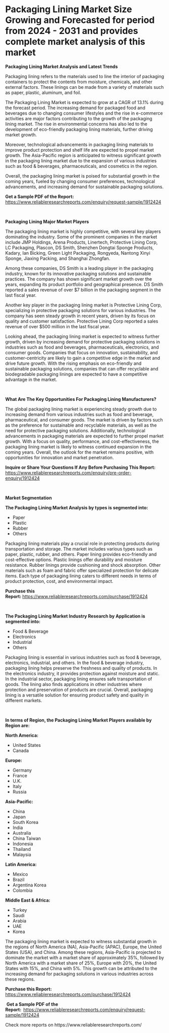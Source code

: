 <p><h1>Packaging Lining Market Size Growing and Forecasted for period from 2024 - 2031 and provides complete market analysis of this market</h1></p><p><strong>Packaging Lining Market Analysis and Latest Trends</strong></p>
<p><p>Packaging lining refers to the materials used to line the interior of packaging containers to protect the contents from moisture, chemicals, and other external factors. These linings can be made from a variety of materials such as paper, plastic, aluminum, and foil.</p><p>The Packaging Lining Market is expected to grow at a CAGR of 13.1% during the forecast period. The increasing demand for packaged food and beverages due to changing consumer lifestyles and the rise in e-commerce activities are major factors contributing to the growth of the packaging lining market. The rise in environmental concerns has also led to the development of eco-friendly packaging lining materials, further driving market growth.</p><p>Moreover, technological advancements in packaging lining materials to improve product protection and shelf life are expected to propel market growth. The Asia-Pacific region is anticipated to witness significant growth in the packaging lining market due to the expansion of various industries such as food & beverages, pharmaceuticals, and cosmetics in the region.</p><p>Overall, the packaging lining market is poised for substantial growth in the coming years, fueled by changing consumer preferences, technological advancements, and increasing demand for sustainable packaging solutions.</p></p>
<p><strong>Get a Sample PDF of the Report:&nbsp;</strong> <a href="https://www.reliableresearchreports.com/enquiry/request-sample/1912424">https://www.reliableresearchreports.com/enquiry/request-sample/1912424</a></p>
<p>&nbsp;</p>
<p><strong>Packaging Lining Major Market Players</strong></p>
<p><p>The packaging lining market is highly competitive, with several key players dominating the industry. Some of the prominent companies in the market include JMP Holdings, Arena Products, Linertech, Protective Lining Corp, LC Packaging, Plascon, DS Smith, Shenzhen Dongtai Sponge Products, Kadary, Ian Bicking, Green Light Packaging, Rongyeda, Nantong Xinyi Sponge, Jiaxing Packing, and Shanghai Zhongfan.</p><p>Among these companies, DS Smith is a leading player in the packaging industry, known for its innovative packaging solutions and sustainable practices. The company has shown significant market growth over the years, expanding its product portfolio and geographical presence. DS Smith reported a sales revenue of over $7 billion in the packaging segment in the last fiscal year.</p><p>Another key player in the packaging lining market is Protective Lining Corp, specializing in protective packaging solutions for various industries. The company has seen steady growth in recent years, driven by its focus on quality and customer satisfaction. Protective Lining Corp reported a sales revenue of over $500 million in the last fiscal year.</p><p>Looking ahead, the packaging lining market is expected to witness further growth, driven by increasing demand for protective packaging solutions in industries such as food and beverages, pharmaceuticals, electronics, and consumer goods. Companies that focus on innovation, sustainability, and customer-centricity are likely to gain a competitive edge in the market and drive future growth. With the rising emphasis on eco-friendly and sustainable packaging solutions, companies that can offer recyclable and biodegradable packaging linings are expected to have a competitive advantage in the market.</p></p>
<p>&nbsp;</p>
<p><strong>What Are The Key Opportunities For Packaging Lining Manufacturers?</strong></p>
<p><p>The global packaging lining market is experiencing steady growth due to increasing demand from various industries such as food and beverage, pharmaceutical, and consumer goods. The market is driven by factors such as the preference for sustainable and recyclable materials, as well as the need for protective packaging solutions. Additionally, technological advancements in packaging materials are expected to further propel market growth. With a focus on quality, performance, and cost-effectiveness, the packaging lining market is likely to witness continued expansion in the coming years. Overall, the outlook for the market remains positive, with opportunities for innovation and market penetration.</p></p>
<p><strong>Inquire or Share Your Questions If Any Before Purchasing This Report:</strong> <a href="https://www.reliableresearchreports.com/enquiry/pre-order-enquiry/1912424">https://www.reliableresearchreports.com/enquiry/pre-order-enquiry/1912424</a></p>
<p>&nbsp;</p>
<p><strong>Market Segmentation</strong></p>
<p><strong>The Packaging Lining Market Analysis by types is segmented into:</strong></p>
<p><ul><li>Paper</li><li>Plastic</li><li>Rubber</li><li>Others</li></ul></p>
<p><p>Packaging lining materials play a crucial role in protecting products during transportation and storage. The market includes various types such as paper, plastic, rubber, and others. Paper lining provides eco-friendly and cost-effective options. Plastic linings offer durability and moisture resistance. Rubber linings provide cushioning and shock absorption. Other materials such as foam and fabric offer specialized protection for delicate items. Each type of packaging lining caters to different needs in terms of product protection, cost, and environmental impact.</p></p>
<p><strong>Purchase this Report:&nbsp;</strong><a href="https://www.reliableresearchreports.com/purchase/1912424">https://www.reliableresearchreports.com/purchase/1912424</a></p>
<p>&nbsp;</p>
<p><strong>The Packaging Lining Market Industry Research by Application is segmented into:</strong></p>
<p><ul><li>Food & Beverage</li><li>Electronics</li><li>Industrial</li><li>Others</li></ul></p>
<p><p>Packaging lining is essential in various industries such as food & beverage, electronics, industrial, and others. In the food & beverage industry, packaging lining helps preserve the freshness and quality of products. In the electronics industry, it provides protection against moisture and static. In the industrial sector, packaging lining ensures safe transportation of goods. The lining also finds applications in other industries where protection and preservation of products are crucial. Overall, packaging lining is a versatile solution for ensuring product safety and quality in different markets.</p></p>
<p>&nbsp;</p>
<p><strong>In terms of Region, the Packaging Lining Market Players available by Region are:</strong></p>
<p>
    <p> <strong> North America: </strong>
        <ul>
            <li>United States</li>
            <li>Canada</li>
        </ul>
        </p> 
    <p> <strong> Europe: </strong>
        <ul>
            <li>Germany</li>
            <li>France</li>
            <li>U.K.</li>
            <li>Italy</li>
            <li>Russia</li>
        </ul>
        </p> 
    <p> <strong> Asia-Pacific: </strong>
        <ul>
            <li>China</li>
            <li>Japan</li>
            <li>South Korea</li>
            <li>India</li>
            <li>Australia</li>
            <li>China Taiwan</li>
            <li>Indonesia</li>
            <li>Thailand</li>
            <li>Malaysia</li>
        </ul>
        </p> 
    <p> <strong> Latin America: </strong>
        <ul>
            <li>Mexico</li>
            <li>Brazil</li>
            <li>Argentina Korea</li>
            <li>Colombia</li>
        </ul>
        </p> 
    <p> <strong> Middle East & Africa: </strong>
        <ul>
            <li>Turkey</li>
            <li>Saudi</li>
            <li>Arabia</li>
            <li>UAE</li>
            <li>Korea</li>
        </ul>
    </p>
    </p>
<p><p>The packaging lining market is expected to witness substantial growth in the regions of North America (NA), Asia-Pacific (APAC), Europe, the United States (USA), and China. Among these regions, Asia-Pacific is projected to dominate the market with a market share of approximately 35%, followed by North America with a market share of 25%, Europe with 20%, the United States with 15%, and China with 5%. This growth can be attributed to the increasing demand for packaging solutions in various industries across these regions.</p></p>
<p><strong>Purchase this Report: </strong><a href="https://www.reliableresearchreports.com/purchase/1912424">https://www.reliableresearchreports.com/purchase/1912424</a></p>
<p>&nbsp;<strong>Get a Sample PDF of the Report:&nbsp;&nbsp;</strong><a href="https://www.reliableresearchreports.com/enquiry/request-sample/1912424">https://www.reliableresearchreports.com/enquiry/request-sample/1912424</a></p>
<p><strong></strong></p>
<p>Check more reports on https://www.reliableresearchreports.com/</p>